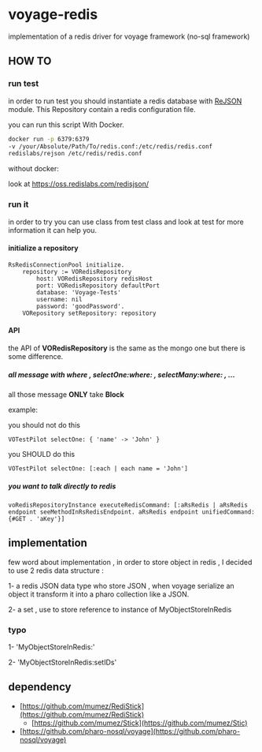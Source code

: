 # voyage-redis 
 implementation of a redis driver for voyage framework (no-sql framework) 

## HOW TO 

### run test 

in order to run test you should instantiate a redis database with [ReJSON](https://oss.redislabs.com/redisjson/) module.
This Repository contain a redis configuration file.

you can run this script With Docker.
```bash 
docker run -p 6379:6379 
-v /your/Absolute/Path/To/redis.conf:/etc/redis/redis.conf 
redislabs/rejson /etc/redis/redis.conf
```

without docker: 

look at https://oss.redislabs.com/redisjson/ 

### run it  

in order to try you can use class from test class and look at test for more information it can help you.

#### initialize a repository 

```smalltalk 
RsRedisConnectionPool initialize.
	repository := VORedisRepository
		host: VORedisRepository redisHost 
		port: VORedisRepository defaultPort
		database: 'Voyage-Tests'
		username: nil
		password: 'goodPassword'.
	VORepository setRepository: repository
```

#### API 

the API of **VORedisRepository** is the same as the mongo one but there is some difference.

##### all message with where , selectOne:where: , selectMany:where: , ...

all those message **ONLY** take **Block**

example: 

you should not do this 
```smalltalk 
VOTestPilot selectOne: { 'name' -> 'John' }
```
you SHOULD do this
```smalltalk
VOTestPilot selectOne: [:each | each name = 'John']
```

##### you want to talk directly to redis

```
voRedisRepositoryInstance executeRedisCommand: [:aRsRedis | aRsRedis endpoint seeMethodInRsRedisEndpoint. aRsRedis endpoint unifiedCommand: {#GET . 'aKey'}]
```

## implementation 

few word about implementation , in order to store object in redis , I decided to use 2 redis data structure :

1- a redis JSON data type who store JSON ,  when voyage serialize an object it transform it into a pharo collection like a JSON. 

2- a set , use to store reference to instance of MyObjectStoreInRedis

### typo 

1- 'MyObjectStoreInRedis:<IDOfInstance>'

2- 'MyObjectStoreInRedis:setIDs'

## dependency 

* [https://github.com/mumez/RediStick](https://github.com/mumez/RediStick)
   * [https://github.com/mumez/Stick](https://github.com/mumez/Stic)
* [https://github.com/pharo-nosql/voyage](https://github.com/pharo-nosql/voyage)

